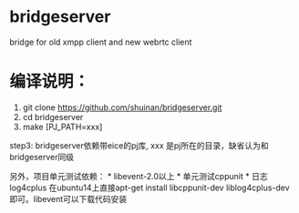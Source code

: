 # bridgeserver
bridge for old xmpp client and new webrtc client

# 编译说明：
 1.  git clone https://github.com/shuinan/bridgeserver.git 
 2.  cd bridgeserver
 3.  make  [PJ_PATH=xxx]
  
step3: bridgeserver依赖带eice的pj库, xxx 是pj所在的目录，缺省认为和bridgeserver同级

另外，项目单元测试依赖：
	* libevent-2.0以上
	* 单元测试cppunit
	* 日志log4cplus
在ubuntu14上直接apt-get install libcppunit-dev liblog4cplus-dev即可。libevent可以下载代码安装
